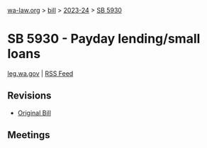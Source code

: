 [wa-law.org](/) > [bill](/bill/) > [2023-24](/bill/2023-24/) > [SB 5930](/bill/2023-24/sb/5930/)

# SB 5930 - Payday lending/small loans
[leg.wa.gov](https://app.leg.wa.gov/billsummary?BillNumber=5930&Year=2023&Initiative=false) | [RSS Feed](./rss.xml)

## Revisions
* [Original Bill](1/)

## Meetings